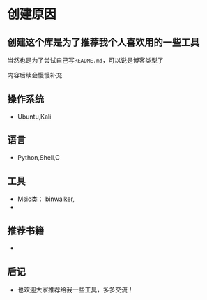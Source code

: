 创建原因
====
创建这个库是为了推荐我个人喜欢用的一些工具
----
当然也是为了尝试自己写`README.md`，可以说是博客类型了

内容后续会慢慢补充

## 操作系统
   * Ubuntu,Kali
## 语言
   * Python,Shell,C

## 工具 
   * Msic类： binwalker, 
   * 
## 推荐书籍
   - 
## 后记
   * 也欢迎大家推荐给我一些工具，多多交流！
